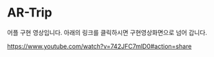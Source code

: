 # AR-Trip

어플 구현 영상입니다.
아래의 링크를 클릭하시면 구현영상화면으로 넘어 갑니다.

https://www.youtube.com/watch?v=742JFC7mlD0#action=share
